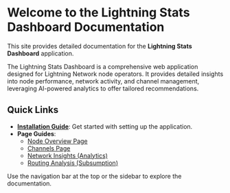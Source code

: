
# Welcome to the Lightning Stats Dashboard Documentation

This site provides detailed documentation for the **Lightning Stats Dashboard** application.

The Lightning Stats Dashboard is a comprehensive web application designed for Lightning Network node operators. It provides detailed insights into node performance, network activity, and channel management, leveraging AI-powered analytics to offer tailored recommendations.

## Quick Links

- **[Installation Guide](./installation.md)**: Get started with setting up the application.
- **Page Guides**:
    - [Node Overview Page](./overview.md)
    - [Channels Page](./channels.md)
    - [Network Insights (Analytics)](./network-insights.md)
    - [Routing Analysis (Subsumption)](./routing-analysis.md)

Use the navigation bar at the top or the sidebar to explore the documentation.
